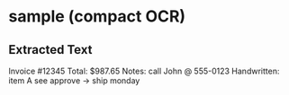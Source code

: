 # sample (compact OCR)

## Extracted Text

Invoice #12345
Total: $987.65
Notes: call John @ 555-0123
Handwritten: item A
see
approve ->
ship monday

